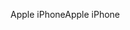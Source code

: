 <span data-ttu-id="789ce-101">Apple iPhone</span><span class="sxs-lookup"><span data-stu-id="789ce-101">Apple iPhone</span></span>